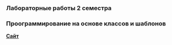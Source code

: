 ### Лабораторные работы 2 семестра

### Проограммирование на основе классов и шаблонов

**[Cайт](https://iu5edu.ru/wiki/cpp2/)**
